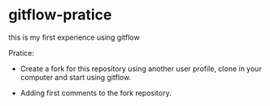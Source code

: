 # gitflow-pratice
this is my first experience using gitflow

Pratice:
- Create a fork for this repository using another user profile, clone in your computer and start using gitflow.

- Adding first comments to the fork repository. 
